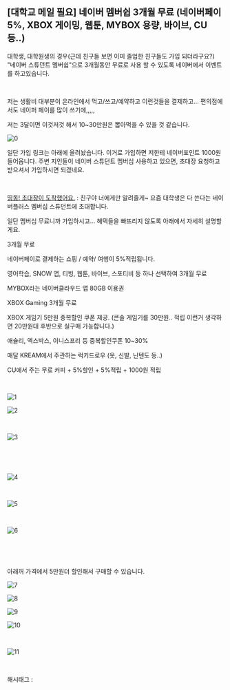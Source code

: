 ## [대학교 메일 필요] 네이버 멤버쉽 3개월 무료 (네이버페이5%, XBOX 게이밍, 웹툰, MYBOX 용량, 바이브, CU 등..)

대학생, 대학원생의 경우(근데 친구들 보면 이미 졸업한 친구들도 가입 되더라구요?) "네이버 스튜던트 멤버쉽"으로 3개월동안 무료로 사용 할 수 있도록 네이버에서 이벤트를 하고있습니다.

​

저는 생활비 대부분이 온라인에서 먹고/쓰고/예약하고 이런것들을 결제하고... 편의점에서도 네이퍼 페이를 많이 쓰기에,,,,,

저는 3달이면 이것저것 해서 10~30만원은 뽑아먹을 수 있을 것 같습니다.

![0](./asset/0.png)

일단 가입 링크는 아래에 올려놨습니다. 이거로 가입하면 저한테 네이버포인트 1000원 들어옵니다. 주변 지인들이 네이버 스튜던트 멤버십 사용하고 있으면, 초대장 요청하고 받으셔서 가입하시면 되겠네요.

​

[띵동! 초대장이 도착했어요.](http://campaign.naver.com/membership_withyou?code=camuy) : 친구야 너에게만 알려줄게~ 요즘 대학생은 다 쓴다는 네이버플러스 멤버십 스튜던트에 초대합니다.

일단 멤버십 무료니까 가입하시고... 혜택들을 빠뜨리지 않도록 아래에서 자세히 설명할게요.

3개월 무료

네이버페이로 결제하는 쇼핑 / 예약/ 여행이 5%적립됩니다.

영어학습, SNOW 앱, 티빙, 웹툰, 바이브, 스포티비 등 하나 선택하여 3개월 무료

MYBOX라는 네이버클라우드 앱 80GB 이용권

XBOX Gaming 3개월 무료

XBOX 게임기 5만원 중복할인 쿠폰 제공. (콘솔 게임기를 30만원.. 적립 이런거 생각하면 20만원대 후반으로 실구매 가능합니다.)

애슐리, 엑스박스, 이니스프리 등 중복할인쿠폰 10~30%

매달 KREAM에서 주관하는 럭키드로우 (옷, 신발, 닌텐도 등..)

CU에서 주는 무료 커피 + 5%할인 + 5%적립 + 1000원 적립

​

![1](./asset/1.png)

![2](./asset/2.png)

​

![3](./asset/3.png)

​

​

![4](./asset/4.png)

​

![5](./asset/5.png)

​

![6](./asset/6.png)

​

​

아래꺼 가격에서 5만원더 할인해서 구매할 수 있습니다.

![7](./asset/7.png)

![8](./asset/8.png)

![9](./asset/9.png)

![10](./asset/10.png)

​

![11](./asset/11.png)

​

 해시태그 : 